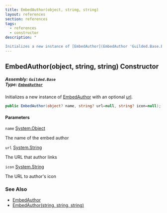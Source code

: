 ```yaml
---
title: EmbedAuthor(object, string, string)
layout: references
section: references
tags:
  - references
  - constructor
description: "

Initializes a new instance of [EmbedAuthor](EmbedAuthor 'Guilded.Base.Embeds.EmbedAuthor') with an optional [url](EmbedAuthor.EmbedAuthor(object,string,string)#Guilded.Base.Embeds.EmbedAuthor.EmbedAuthor(object,string,string).url 'Guilded.Base.Embeds.EmbedAuthor.EmbedAuthor(object, string, string).url')."
---
```


## EmbedAuthor(object, string, string) Constructor
##### **Assembly:** `Guilded.Base`<br/>**Type:** [`EmbedAuthor`](EmbedAuthor 'Guilded.Base.Embeds.EmbedAuthor')

Initializes a new instance of [EmbedAuthor](EmbedAuthor 'Guilded.Base.Embeds.EmbedAuthor') with an optional [url](EmbedAuthor.EmbedAuthor(object,string,string)#Guilded.Base.Embeds.EmbedAuthor.EmbedAuthor(object,string,string).url 'Guilded.Base.Embeds.EmbedAuthor.EmbedAuthor(object, string, string).url').

```csharp
public EmbedAuthor(object? name, string? url=null, string? icon=null);
```
#### Parameters

<a name='Guilded.Base.Embeds.EmbedAuthor.EmbedAuthor(object,string,string).name'></a>

`name` [System.Object](https://docs.microsoft.com/en-us/dotnet/api/System.Object 'System.Object')

The name of the embed author

<a name='Guilded.Base.Embeds.EmbedAuthor.EmbedAuthor(object,string,string).url'></a>

`url` [System.String](https://docs.microsoft.com/en-us/dotnet/api/System.String 'System.String')

The URL that author links

<a name='Guilded.Base.Embeds.EmbedAuthor.EmbedAuthor(object,string,string).icon'></a>

`icon` [System.String](https://docs.microsoft.com/en-us/dotnet/api/System.String 'System.String')

The URL to author's icon

### See Also
- [EmbedAuthor](EmbedAuthor 'Guilded.Base.Embeds.EmbedAuthor')
- [EmbedAuthor(string, string, string)](EmbedAuthor.EmbedAuthor(string,string,string) 'Guilded.Base.Embeds.EmbedAuthor.EmbedAuthor(string, string, string)')